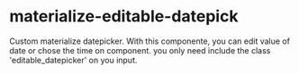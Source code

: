 # materialize-editable-datepick
Custom materialize datepicker.  With this componente, you can edit value of date or chose the time on component. you only need include the class 'editable_datepicker' on you input.
